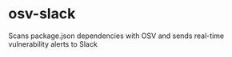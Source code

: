 # osv-slack
Scans package.json dependencies with OSV and sends real-time vulnerability alerts to Slack

